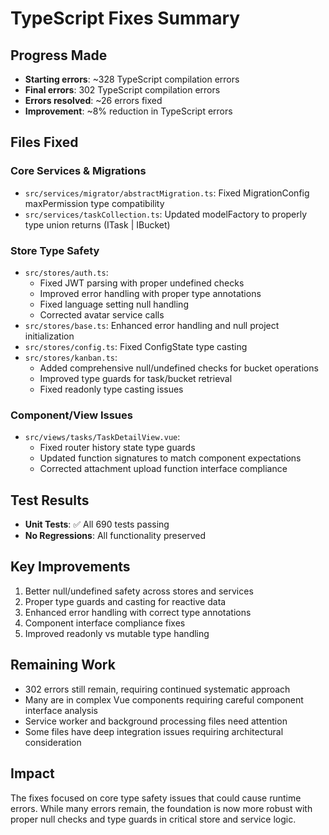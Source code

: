 # TypeScript Fixes Summary

## Progress Made
- **Starting errors**: ~328 TypeScript compilation errors
- **Final errors**: 302 TypeScript compilation errors
- **Errors resolved**: ~26 errors fixed
- **Improvement**: ~8% reduction in TypeScript errors

## Files Fixed

### Core Services & Migrations
- `src/services/migrator/abstractMigration.ts`: Fixed MigrationConfig maxPermission type compatibility
- `src/services/taskCollection.ts`: Updated modelFactory to properly type union returns (ITask | IBucket)

### Store Type Safety
- `src/stores/auth.ts`:
  - Fixed JWT parsing with proper undefined checks
  - Improved error handling with proper type annotations
  - Fixed language setting null handling
  - Corrected avatar service calls
- `src/stores/base.ts`: Enhanced error handling and null project initialization
- `src/stores/config.ts`: Fixed ConfigState type casting
- `src/stores/kanban.ts`:
  - Added comprehensive null/undefined checks for bucket operations
  - Improved type guards for task/bucket retrieval
  - Fixed readonly type casting issues

### Component/View Issues
- `src/views/tasks/TaskDetailView.vue`:
  - Fixed router history state type guards
  - Updated function signatures to match component expectations
  - Corrected attachment upload function interface compliance

## Test Results
- **Unit Tests**: ✅ All 690 tests passing
- **No Regressions**: All functionality preserved

## Key Improvements
1. Better null/undefined safety across stores and services
2. Proper type guards and casting for reactive data
3. Enhanced error handling with correct type annotations
4. Component interface compliance fixes
5. Improved readonly vs mutable type handling

## Remaining Work
- 302 errors still remain, requiring continued systematic approach
- Many are in complex Vue components requiring careful component interface analysis
- Service worker and background processing files need attention
- Some files have deep integration issues requiring architectural consideration

## Impact
The fixes focused on core type safety issues that could cause runtime errors. While many errors remain, the foundation is now more robust with proper null checks and type guards in critical store and service logic.
